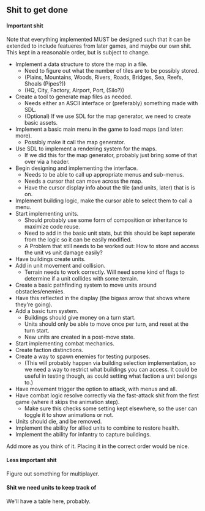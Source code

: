 ## Shit to get done
#### Important shit

Note that everything implemented MUST be designed such that it can be extended to include featueres from later games, and maybe our own shit. This kept in a reasonable order, but is subject to change.

+ Implement a data structure to store the map in a file.
    * Need to figure out what the number of tiles are to be possibly stored.
    * (Plains, Mountains, Woods, Rivers, Roads, Bridges, Sea, Reefs, Shoals (Pipes?))
    * (HQ, City, Factory, Airport, Port, (Silo?))
+ Create a tool to generate map files as needed.
    * Needs either an ASCII interface or (preferably) something made with SDL.
    * \(Optional) If we use SDL for the map generator, we need to create basic assets.
+ Implement a basic main menu in the game to load maps (and later: more).
    * Possibly make it call the map generator.
+ Use SDL to implement a rendering system for the maps.
    * If we did this for the map generator, probably just bring some of that over via a header.
+ Begin designing and implementing the interface.
    * Needs to be able to call up appropriate menus and sub-menus.
    * Needs a cursor that can move across the map.
    * Have the cursor display info about the tile (and units, later) that is is on.
+ Implement building logic, make the cursor able to select them to call a menu.
+ Start implementing units.
    * Should probably use some form of composition or inheritance to maximize code reuse.
    * Need to add in the basic unit stats, but this should be kept seperate from the logic so it can be easily modified.
    * A Problem that still needs to be worked out: How to store and access the unit vs unit damage easily?
+ Have buildings create units.
+ Add in unit movement and collision.
    * Terrain needs to work correctly. Will need some kind of flags to determine if a unit collides with some terrain.
+ Create a basic pathfinding system to move units around obstacles/enemies.
+ Have this reflected in the display (the bigass arrow that shows where they're going).
+ Add a basic turn system.
    * Buildings should give money on a turn start.
    * Units should only be able to move once per turn, and reset at the turn start.
    * New units are created in a post-move state.
+ Start implementing combat mechanics.
+ Create faction distinctions.
+ Create a way to spawn enemies for testing purposes.
    * (This will probably happen via building selection implementation, so we need a way to restrict what buildings you can access. It could be useful in testing though, as could setting what faction a unit belongs to.)
+ Have movement trigger the option to attack, with menus and all.
+ Have combat logic resolve correctly via the fast-attack shit from the first game (where it skips the animation step).
    * Make sure this checks some setting kept elsewhere, so the user can toggle it to show animations or not.
+ Units should die, and be removed.
+ Implement the ability for allied units to combine to restore health.
+ Implement the ability for infantry to capture buildings.

Add more as you think of it. Placing it in the correct order would be nice.

#### Less important shit

Figure out something for multiplayer.

#### Shit we need units to keep track of

We'll have a table here, probably.
